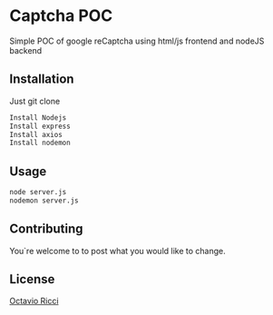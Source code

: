 # Captcha POC

Simple POC of google reCaptcha using html/js frontend and nodeJS backend


## Installation

Just git clone 

```bash
Install Nodejs
Install express
Install axios
Install nodemon
```

## Usage

```python
node server.js
nodemon server.js
```

## Contributing
You`re welcome to to post what you would like to change.

## License
[Octavio Ricci](https://www.linkedin.com/in/octavioricci)